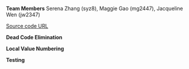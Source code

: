 **Team Members**
Serena Zhang (syz8), Maggie Gao (mg2447), Jacqueline Wen (jw2347)


[Source code URL](https://github.com/Jacqueline-Wen/cs6120-AdvCompilers-Tasks/tree/main/Task3)


**Dead Code Elimination**


**Local Value Numbering**


**Testing**